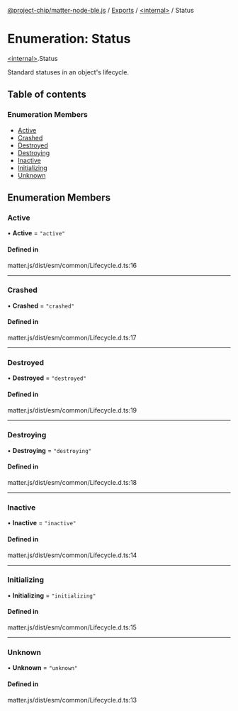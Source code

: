 [@project-chip/matter-node-ble.js](../README.md) / [Exports](../modules.md) / [\<internal\>](../modules/internal_.md) / Status

# Enumeration: Status

[\<internal\>](../modules/internal_.md).Status

Standard statuses in an object's lifecycle.

## Table of contents

### Enumeration Members

- [Active](internal_.Status.md#active)
- [Crashed](internal_.Status.md#crashed)
- [Destroyed](internal_.Status.md#destroyed)
- [Destroying](internal_.Status.md#destroying)
- [Inactive](internal_.Status.md#inactive)
- [Initializing](internal_.Status.md#initializing)
- [Unknown](internal_.Status.md#unknown)

## Enumeration Members

### Active

• **Active** = ``"active"``

#### Defined in

matter.js/dist/esm/common/Lifecycle.d.ts:16

___

### Crashed

• **Crashed** = ``"crashed"``

#### Defined in

matter.js/dist/esm/common/Lifecycle.d.ts:17

___

### Destroyed

• **Destroyed** = ``"destroyed"``

#### Defined in

matter.js/dist/esm/common/Lifecycle.d.ts:19

___

### Destroying

• **Destroying** = ``"destroying"``

#### Defined in

matter.js/dist/esm/common/Lifecycle.d.ts:18

___

### Inactive

• **Inactive** = ``"inactive"``

#### Defined in

matter.js/dist/esm/common/Lifecycle.d.ts:14

___

### Initializing

• **Initializing** = ``"initializing"``

#### Defined in

matter.js/dist/esm/common/Lifecycle.d.ts:15

___

### Unknown

• **Unknown** = ``"unknown"``

#### Defined in

matter.js/dist/esm/common/Lifecycle.d.ts:13
